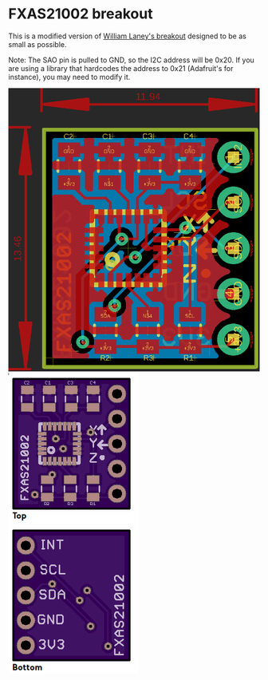 # FXAS21002 breakout

This is a modified version of [William Laney's breakout](https://github.com/WLaney/FXAS21002-gyro-PCB) designed to be as small as possible.

Note: The SAO pin is pulled to GND, so the I2C address will be 0x20. If you are using a library that hardcodes the address to 0x21 (Adafruit's for instance), you may need to modify it.

![pcb](images/pcb.png "PCB")
![osh](images/osh.png "OSH Park")
